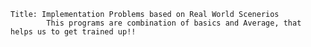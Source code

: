 




    Title: Implementation Problems based on Real World Scenerios
            This programs are combination of basics and Average, that helps us to get trained up!!
